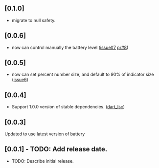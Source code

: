 ## [0.1.0]
* migrate to null safety.

## [0.0.6]
* now can control manually the battery level ([issue#7](https://github.com/debuggerx01/battery_indicator/issues/7) [pr#8](https://github.com/debuggerx01/battery_indicator/pull/8))

## [0.0.5]

* now can set percent number size, and default to 90% of indicator size ([issue6](https://github.com/debuggerx01/battery_indicator/issues/6))

## [0.0.4]

* Support 1.0.0 version of stable dependencies. ([dart_lsc](http://github.com/amirh/dart_lsc))

## [0.0.3] 
Updated to use latest version of battery

## [0.0.1] - TODO: Add release date.

* TODO: Describe initial release.

